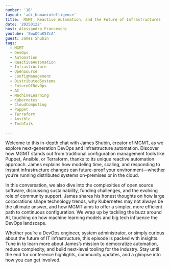 ```yaml
---
number: '16'
layout: 'adi_humanintelligence'
title:  MGMT, Reactive Automation, and the Future of Infrastructures
date: '20250122'
host: Alessandro Franceschi
youtube: '8wwQCuK5ZcA'
guest: James Shubin
tags:
  - MGMT
  - DevOps
  - Automation
  - ReactiveAutomation
  - Infrastructure
  - OpenSource
  - ConfigManagement
  - DistributedSystems
  - FutureOfDevOps
  - AI
  - MachineLearning
  - Kubernetes
  - CloudComputing
  - Puppet
  - Terraform
  - Ansible
  - TechTalk

---
```

Welcome to this in-depth chat with James Shubin, creator of MGMT, as we explore next-generation DevOps and infrastructure automation. Discover how MGMT stands out from traditional configuration management tools like Puppet, Ansible, or Terraform, thanks to its unique reactive automation approach. James explains how modeling time, scaling, and responding to instant infrastructure changes can future-proof your environment—whether you’re running distributed systems on-premises or in the cloud.

In this conversation, we also dive into the complexities of open source software, discussing sustainability, funding challenges, and the evolving role of community support. James shares his honest thoughts on how large corporations shape technology trends, why Kubernetes may not always be the ultimate answer, and how MGMT aims to offer a simpler, more efficient path to continuous configuration. We wrap up by tackling the buzz around AI, touching on how machine learning models and big tech influence the DevOps landscape.

Whether you’re a DevOps engineer, system administrator, or simply curious about the future of IT infrastructure, this episode is packed with insights. Tune in to learn more about James’s mission to democratize automation, reduce complexity, and build next-level tooling for the industry. Stay until the end for conference highlights, community updates, and a glimpse into how you can get involved.